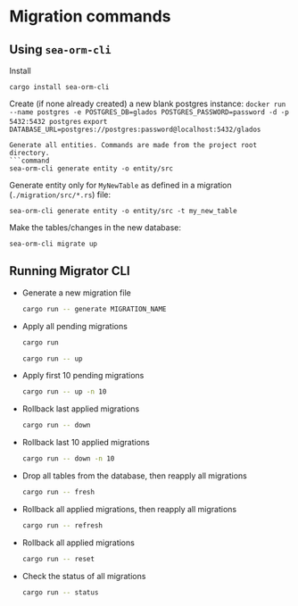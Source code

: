 # Migration commands

## Using `sea-orm-cli`
Install
```command
cargo install sea-orm-cli
```
Create (if none already created) a new blank postgres instance:
`docker run --name postgres -e POSTGRES_DB=glados POSTGRES_PASSWORD=password -d -p 5432:5432 postgres`
`export DATABASE_URL=postgres://postgres:password@localhost:5432/glados`
```
Generate all entities. Commands are made from the project root directory.
```command
sea-orm-cli generate entity -o entity/src
```
Generate entity only for `MyNewTable` as defined in a migration (`./migration/src/*.rs`) file:
```command
sea-orm-cli generate entity -o entity/src -t my_new_table
```
Make the tables/changes in the new database:
```command
sea-orm-cli migrate up
```
## Running Migrator CLI

- Generate a new migration file
    ```sh
    cargo run -- generate MIGRATION_NAME
    ```
- Apply all pending migrations
    ```sh
    cargo run
    ```
    ```sh
    cargo run -- up
    ```
- Apply first 10 pending migrations
    ```sh
    cargo run -- up -n 10
    ```
- Rollback last applied migrations
    ```sh
    cargo run -- down
    ```
- Rollback last 10 applied migrations
    ```sh
    cargo run -- down -n 10
    ```
- Drop all tables from the database, then reapply all migrations
    ```sh
    cargo run -- fresh
    ```
- Rollback all applied migrations, then reapply all migrations
    ```sh
    cargo run -- refresh
    ```
- Rollback all applied migrations
    ```sh
    cargo run -- reset
    ```
- Check the status of all migrations
    ```sh
    cargo run -- status
    ```
